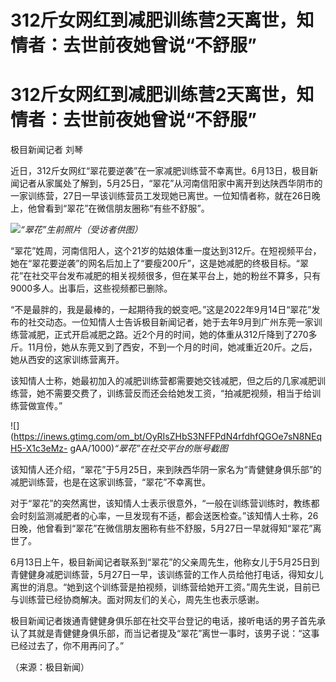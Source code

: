 # 312斤女网红到减肥训练营2天离世，知情者：去世前夜她曾说“不舒服”

# 312斤女网红到减肥训练营2天离世，知情者：去世前夜她曾说“不舒服”

极目新闻记者 刘琴

近日，312斤女网红“翠花要逆袭”在一家减肥训练营不幸离世。6月13日，极目新闻记者从家属处了解到，5月25日，“翠花”从河南信阳家中离开到达陕西华阴市的一家训练营，27日一早该训练营员工发现她已离世。一位知情者称，就在26日晚上，他曾看到“翠花”在微信朋友圈称“有些不舒服”。

![](https://inews.gtimg.com/om_bt/OY37tR66QSb5slwPS8W5iOBSzXIs7PATXJDaINDT0ZadgAA/1000)_“翠花”生前照片（受访者供图）_

“翠花”姓周，河南信阳人，这个21岁的姑娘体重一度达到312斤。在短视频平台，她在“翠花要逆袭”的网名后加上了“要瘦200斤”，这是她减肥的终极目标。“翠花”在社交平台发布减肥的相关视频很多，但在某平台上，她的粉丝不算多，只有9000多人。出事后，这些视频都已删除。

“不是最胖的，我是最棒的，一起期待我的蜕变吧。”这是2022年9月14日“翠花”发布的社交动态。一位知情人士告诉极目新闻记者，她于去年9月到广州东莞一家训练营减肥，正式开启减肥之路。近2个月的时间，她的体重从312斤降到了270多斤。11月份，她从东莞又到了西安，不到一个月的时间，她减重近20斤。之后，她从西安的这家训练营离开。

该知情人士称，她最初加入的减肥训练营都需要她交钱减肥，但之后的几家减肥训练营，她不需要交费了，训练营反而还会给她发工资，“拍减肥视频，相当于给训练营做宣传。”

![](https://inews.gtimg.com/om_bt/OyRIsZHbS3NFFPdN4rfdhfQGOe7sN8NEqH5-X1c3eMz-
gAA/1000)_“翠花”在社交平台的账号截图_

该知情人还介绍，“翠花”于5月25日，来到陕西华阴一家名为“青健健身俱乐部”的减肥训练营，也是在这家训练营，“翠花”不幸离世。

对于“翠花”的突然离世，该知情人士表示很意外，“一般在训练营训练时，教练都会时刻监测减肥者的心率，一旦发现有不适，都会送医检查。”该知情人士称，26日晚，他曾看到“翠花”在微信朋友圈称有些不舒服，5月27日一早就得知“翠花”离世了。

6月13日上午，极目新闻记者联系到“翠花”的父亲周先生，他称女儿于5月25日到青健健身减肥训练营，5月27日一早，该训练营的工作人员给他打电话，得知女儿离世的消息。“她到这个训练营是拍视频，训练营给她开工资。”周先生说，目前已与训练营已经协商解决。面对网友们的关心，周先生也表示感谢。

极目新闻记者拨通青健健身俱乐部在社交平台登记的电话，接听电话的男子首先承认了其就是青健健身俱乐部，而当记者提及“翠花”离世一事时，该男子说：“这事已经过去了，你不用再问了。”

（来源：极目新闻）

